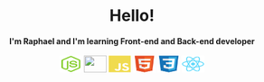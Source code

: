 <div align="center">
    <h1>Hello!</h1>
</div>
<h4 align="center">I'm Raphael and I'm learning Front-end and Back-end developer</div>
 <div align="center">
     <div style="display: inline_block"><br>
	  <img align="center" alt="" height="30" width="40" src="https://raw.githubusercontent.com/devicons/devicon/master/icons/nodejs/nodejs-plain.svg">
    <img align="center" alt="" height="30" width="40" src="https://raw.githubusercontent.com/jmnote/z-icons/master/svg/java.svg">
    <img align="center" alt="" height="30" width="40" src="https://raw.githubusercontent.com/devicons/devicon/master/icons/javascript/javascript-plain.svg">
    <img align="center" alt="" height="30" width="40" src="https://raw.githubusercontent.com/devicons/devicon/master/icons/html5/html5-original.svg">
    <img align="center" alt="" height="30" width="40" src="https://raw.githubusercontent.com/devicons/devicon/master/icons/css3/css3-original.svg">
    <img align="center" alt="" height="30" width="40" src="https://raw.githubusercontent.com/devicons/devicon/1119b9f84c0290e0f0b38982099a2bd027a48bf1/icons/react/react-original.svg">
</div>
  </div>
<br>
<!-- <div>
	  <img height="175em" src="https://github-readme-stats.vercel.app/api?username=lokih1&show_icons=true&theme=gotham&include_all_commits=true&count_private=true"/>
  		<img height="180em" src="https://github-readme-stats.vercel.app/api/top-langs/?username=lokih1&layout=compact&langs_count=7&theme=gotham"/>
</div> -->

